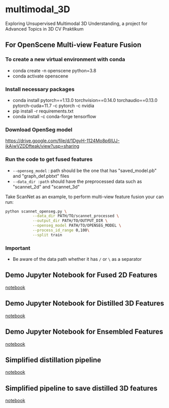 # multimodal_3D
Exploring Unsupervised Multimodal 3D Understanding, a project for Advanced Topics in 3D CV Praktikum

## For OpenScene Multi-view Feature Fusion
### To create a new virtual environment with conda
- conda create -n openscene python=3.8
- conda activate openscene
### Install necessary packages
- conda install pytorch==1.13.0 torchvision==0.14.0 torchaudio==0.13.0 pytorch-cuda=11.7 -c pytorch -c nvidia
- pip install -r requirements.txt
- conda install -c conda-forge tensorflow
### Download OpenSeg model 
https://drive.google.com/file/d/1DgyH-1124Mo8p6IUJ-ikAiwVZDDfteak/view?usp=sharing

### Run the code to get fused features

- `--openseg_model` : path should be the one that has "saved_model.pb" and "graph_def.pbtxt" files
- `--data_dir :path` should have the preprocessed data such as "scannet_2d" and "scannet_3d"

Take ScanNet as an example, to perform multi-view feature fusion your can run:
```bash
python scannet_openseg.py \
            --data_dir PATH/TO/scannet_processed \
            --output_dir PATH/TO/OUTPUT_DIR \
            --openseg_model PATH/TO/OPENSEG_MODEL \
            --process_id_range 0,100\
            --split train
```
### Important
- Be aware of the data path whether it has `/` or `\` as a separator


## Demo Jupyter Notebook for Fused 2D Features
[notebook](demo_2d.ipynb)
## Demo Jupyter Notebook for Distilled 3D Features
[notebook](demo_3d.ipynb)
## Demo Jupyter Notebook for Ensembled Features
[notebook](demo_ensemble.ipynb)

## Simplified distillation pipeline
[notebook](distill_simplified.ipynb)
## Simplified pipeline to save distilled 3D features
[notebook](eval_simplified.ipynb)
